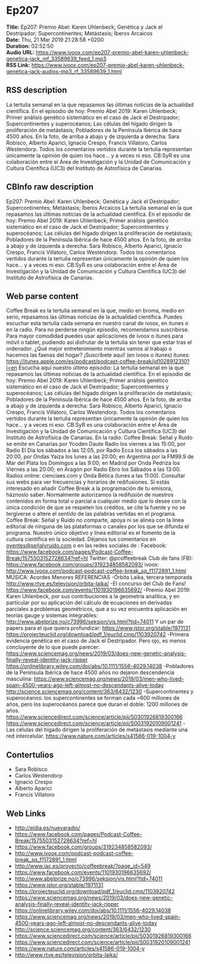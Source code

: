 # Ep207  
**Title:** Ep207: Premio Abel: Karen Uhlenbeck; Genética y Jack el Destripador; Supercontinentes; Metástasis; Íberos Arcaicos  
**Date:** Thu, 21 Mar 2019 21:28:58 +0200  
**Duration:** 02:52:50  
**Audio URL:** https://www.ivoox.com/ep207-premio-abel-karen-uhlenbeck-genetica-jack_mf_33589639_feed_1.mp3  
**RSS Link:** https://www.ivoox.com/ep207-premio-abel-karen-uhlenbeck-genetica-jack-audios-mp3_rf_33589639_1.html  

## RSS description
La tertulia semanal en la que repasamos las últimas noticias de la actualidad científica. En el episodio de hoy: Premio Abel 2019: Karen Uhlenbeck; Primer análisis genético sistemático en el caso de Jack el Destripador; Supercontinentes y superocéanos; Las células del hígado dirigen la proliferación de metástasis; Pobladores de la Península Ibérica de hace 4500 años. En la foto, de arriba a abajo y de izquierda a derecha: Sara Robisco, Alberto Aparici, Ignacio Crespo, Francis Villatoro, Carlos Westendorp. Todos los comentarios vertidos durante la tertulia representan únicamente la opinión de quien los hace… y a veces ni eso. CB:SyR es una colaboración entre el Área de Investigación y la Unidad de Comunicación y Cultura Científica (UC3) del Instituto de Astrofísica de Canarias.

## CBInfo raw description
Ep207: Premio Abel: Karen Uhlenbeck; Genética y Jack el Destripador; Supercontinentes; Metástasis; Íberos Arcaicos
La tertulia semanal en la que repasamos las últimas noticias de la actualidad científica. En el episodio de hoy: Premio Abel 2019: Karen Uhlenbeck; Primer análisis genético sistemático en el caso de Jack el Destripador; Supercontinentes y superocéanos; Las células del hígado dirigen la proliferación de metástasis; Pobladores de la Península Ibérica de hace 4500 años. En la foto, de arriba a abajo y de izquierda a derecha: Sara Robisco, Alberto Aparici, Ignacio Crespo, Francis Villatoro, Carlos Westendorp. Todos los comentarios vertidos durante la tertulia representan únicamente la opinión de quien los hace… y a veces ni eso. CB:SyR es una colaboración entre el Área de Investigación y la Unidad de Comunicación y Cultura Científica (UC3) del Instituto de Astrofísica de Canarias.


## Web parse content
Coffee Break es la tertulia semanal en la que, medio en broma, medio en serio, repasamos las últimas noticias de la actualidad científica. Puedes escuchar esta tertulia cada semana en nuestro canal de ivoox, en itunes o en la radio. Para no perderse ningún episodio, recomendamos suscribirse. Para mayor comodidad puedes usar aplicaciones de ivoox o itunes para móvil o tablet, pudiendo así disfrutar de la tertulia sin tener que estar tras el ordenador. ¿Qué mejor entretenimiento mientras vamos al trabajo o hacemos las faenas del hogar? ¡Suscríbete aquí! (en ivoox o itunes) itunes: https://itunes.apple.com/es/podcast/podcast-coffee-break/id1028912310?l=en Escucha aquí nuestro último episodio: La tertulia semanal en la que repasamos las últimas noticias de la actualidad científica. En el episodio de hoy: Premio Abel 2019: Karen Uhlenbeck; Primer análisis genético sistemático en el caso de Jack el Destripador; Supercontinentes y superocéanos; Las células del hígado dirigen la proliferación de metástasis; Pobladores de la Península Ibérica de hace 4500 años. En la foto, de arriba a abajo y de izquierda a derecha: Sara Robisco, Alberto Aparici, Ignacio Crespo, Francis Villatoro, Carlos Westendorp. Todos los comentarios vertidos durante la tertulia representan únicamente la opinión de quien los hace… y a veces ni eso. CB:SyR es una colaboración entre el Área de Investigación y la Unidad de Comunicación y Cultura Científica (UC3) del Instituto de Astrofísica de Canarias. En la radio: Coffee Break: Señal y Ruido se emite en Canarias por Ycoden Daute Radio los viernes a las 15:00, por Radio El Día los sábados a las 12:05, por Radio Ecca los sábados a las 20:00, por Ondas Yaiza los lunes a las 20:00; en Argentina por la FM99.9 de Mar del Plata los Domingos a las 9:00; en Madrid por Onda Pedriza los Viernes a las 20:00; en Aragón por Radio Ebro los Sábados a las 13:00. Radios online: cienciaes.com y Onda Bética (lunes a las 11:00). Consultar sus webs para ver frecuencias y horarios de redifusiones. Si estás interesado en añadir Coffee Break a la programación de tu emisora, háznoslo saber. Normalmente autorizamos la redifusión de nuestros contenidos en forma total o parcial a cualquier medio que lo desee con la única condición de que se respeten los créditos, se cite la fuente y no se tergiverse o altere el sentido de las palabras vertidas en el programa. Coffee Break: Señal y Ruido no comparte, apoya ni se alinea con la línea editorial de ninguna de las plataformas o canales por los que se difunda el programa. Nuestro único objetivo y línea editorial es el fomento de la cultura científica en la sociedad. Déjanos tus comentarios en oyentes@señalyruido.com o en las redes sociales de : Facebook: https://www.facebook.com/pages/Podcast-Coffee-Break/1575503152728634?ref=hl Twitter: @pcoffeebreak Club de fans (FB): https://www.facebook.com/groups/319234858582093/ ivoox: http://www.ivoox.com/podcast-podcast-coffee-break_sq_f1172891_1.html MÚSICA: Acordes Menores REFERENCIAS -Órbita Laika, tercera temporada http://www.rtve.es/television/orbita-laika/ -El concurso del Club de Fans! https://www.facebook.com/events/1101930196635692/ -Premio Abel 2019: Karen Uhlenbeck, por sus contribuciones a la geometría analítica, y en particular por su aplicación del cálculo de ecuaciones en derivadas parciales a problemas geométricos, que a su vez encuentra aplicación en teorías gauge y sistemas integrables: http://www.abelprize.no/c73996/seksjon/vis.html?tid=74011 Y un par de papers para el que quiera profundizar: https://www.jstor.org/stable/1971131 https://projecteuclid.org/download/pdf_1/euclid.cmp/1103920742 -Primera evidencia genética en el caso de Jack el Destripador. Pero ojo, es menos concluyente de lo que puede parecer: https://www.sciencemag.org/news/2019/03/does-new-genetic-analysis-finally-reveal-identity-jack-ripper https://onlinelibrary.wiley.com/doi/abs/10.1111/1556-4029.14038 -Pobladores de la Península Ibérica de hace 4500 años no dejaron descendencia masculina: https://www.sciencemag.org/news/2019/03/men-who-lived-spain-4500-years-ago-left-almost-no-descendants-alive-today http://science.sciencemag.org/content/363/6432/1230 -Supercontinentes y superocéanos: los supercontinentes se forman cada ~600 millones de años, pero los superocéanos parece que duran el doble: 1200 millones de años. https://www.sciencedirect.com/science/article/pii/S0301926819300166 https://www.sciencedirect.com/science/article/pii/S0031920109001241 -Las células del hígado dirigen la proliferación de metástasis mediante una red intercelular. https://www.nature.com/articles/s41586-019-1004-y

## Contertulios
- Sara Robisco
- Carlos Westendorp
- Ignacio Crespo
- Alberto Aparici
- Francis Villatoro
## Web Links
- http://eldia.es/nuevaradio/
- https://www.facebook.com/pages/Podcast-Coffee-Break/1575503152728634?ref=hl
- https://www.facebook.com/groups/319234858582093/
- http://www.ivoox.com/podcast-podcast-coffee-break_sq_f1172891_1.html
- http://www.iac.es/proyecto/coffeebreak/?page_id=549
- https://www.facebook.com/events/1101930196635692/
- http://www.abelprize.no/c73996/seksjon/vis.html?tid=74011
- https://www.jstor.org/stable/1971131
- https://projecteuclid.org/download/pdf_1/euclid.cmp/1103920742
- https://www.sciencemag.org/news/2019/03/does-new-genetic-analysis-finally-reveal-identity-jack-ripper
- https://onlinelibrary.wiley.com/doi/abs/10.1111/1556-4029.14038
- https://www.sciencemag.org/news/2019/03/men-who-lived-spain-4500-years-ago-left-almost-no-descendants-alive-today
- http://science.sciencemag.org/content/363/6432/1230
- https://www.sciencedirect.com/science/article/pii/S0301926819300166
- https://www.sciencedirect.com/science/article/pii/S0031920109001241
- https://www.nature.com/articles/s41586-019-1004-y
- http://www.rtve.es/television/orbita-laika/